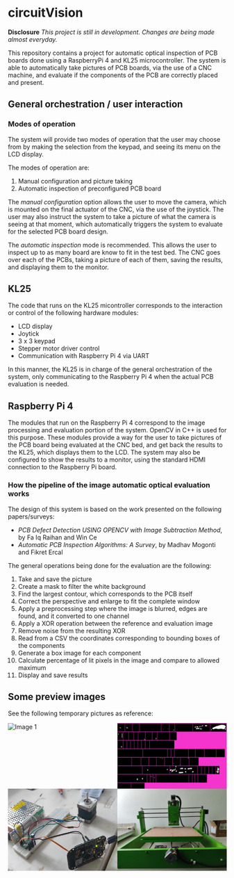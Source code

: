 # circuitVision

**Disclosure**
_This project is still in development. Changes are being made almost everyday._

This repository contains a project for automatic optical inspection of PCB boards done using a RaspberryPi 4 and KL25 microcontroller. The system is able to automatically take pictures of PCB boards, via the use of a CNC machine, and evaluate if the components of the PCB are correctly placed and present.

## General orchestration / user interaction
### Modes of operation
The system will provide two modes of operation that the user may choose from by making the selection from the keypad, and seeing its menu on the LCD display.

The modes of operation are:
1. Manual configuration and picture taking
2. Automatic inspection of preconfigured PCB board

The _manual configuration_ option allows the user to move the camera, which is mounted on the final actuator of the CNC, via the use of the joystick. The user may also instruct the system to take a picture of what the camera is seeing at that moment, which automatically triggers the system to evaluate for the selected PCB board design.

The _automatic inspection_ mode is recommended. This allows the user to inspect up to as many board are know to fit in the test bed. The CNC goes over each of the PCBs, taking a picture of each of them, saving the results, and displaying them to the monitor.

## KL25
The code that runs on the KL25 micontroller corresponds to the interaction or control of the following hardware modules:
- LCD display
- Joytick
- 3 x 3 keypad
- Stepper motor driver control
- Communication with Raspberry Pi 4 via UART

In this manner, the KL25 is in charge of the general orchestration of the system, only communicating to the Raspberry Pi 4 when the actual PCB evaluation is needed.

## Raspberry Pi 4
The modules that run on the Raspberry Pi 4 correspond to the image processing and evaluation portion of the system. OpenCV in C++ is used for this purpose. These modules provide a way for the user to take pictures of the PCB board being evaluated at the CNC bed, and get back the results to the KL25, which displays them to the LCD. The system may also be configured to show the results to a monitor, using the standard HDMI connection to the Raspberry Pi board.

### How the pipeline of the image automatic optical evaluation works
The design of this system is based on the work presented on the following papers/surveys:
- _PCB Defect Detection USING OPENCV with Image Subtraction Method_, by Fa Iq Raihan and Win Ce
- _Automatic PCB Inspection Algorithms: A Survey_, by Madhav Mogonti and Fikret Ercal

The general operations being done for the evaluation are the following:
1. Take and save the picture
2. Create a mask to filter the white background
3. Find the largest contour, which corresponds to the PCB itself
4. Correct the perspective and enlarge to fit the complete window
5. Apply a preprocessing step where the image is blurred, edges are found, and it converted to one channel
6. Apply a XOR operation between the reference and evaluation image
7. Remove noise from the resulting XOR
8. Read from a CSV the coordinates corresponding to bounding boxes of the components
9. Generate a box image for each component
10. Calculate percentage of lit pixels in the image and compare to allowed maximum
11. Display and save results

## Some preview images
See the following temporary pictures as reference:

<div style="display:flex">
  <img src="./imgs/ref_PCB_board.png" alt="Image 1" style="width:50%">
  <img src="./imgs/eval_results.png" alt="Image 2" style="width:50%">
</div>

<div style="display:flex">
  <img src="./imgs/stepper_motors.png" alt="Image 1" style="width:50%">
  <img src="./imgs/CNC_machine.png" alt="Image 2" style="width:50%">
</div>